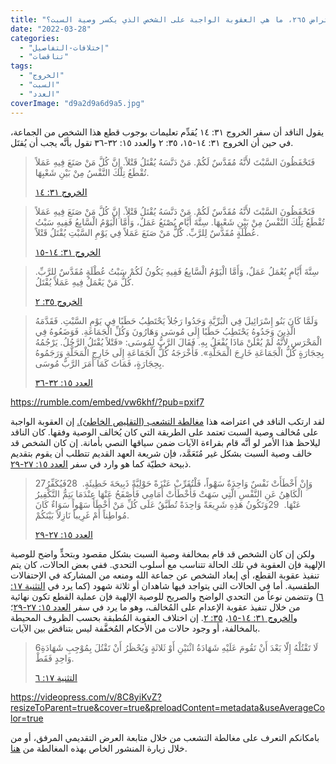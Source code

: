 ```yaml
---
title: "الإعتراض ٢٦٥، ما هي العقوبة الواجبة على الشخص الذي يكسر وصية السبت؟"
date: "2022-03-28"
categories: 
  - "إختلافات-التفاصيل"
  - "تناقضات"
tags: 
  - "الخروج"
  - "السبت"
  - "العدد"
coverImage: "d9a2d9a6d9a5.jpg"
---
```


يقول الناقد أن سفر الخروج ٣١: ١٤ يُقدِّم تعليمات بوجوب قطع هذا الشخص من الجماعة، في حين أن الخروج ٣١: ١٤-١٥، ٣٥: ٢ والعدد ١٥: ٣٢-٣٦ تقول بأنَّه يجب أن يُقتَل.

> فَتَحْفَظُونَ السَّبْتَ لأَنَّهُ مُقَدَّسٌ لَكُمْ. مَنْ دَنَّسَهُ يُقْتَلُ قَتْلاً. إِنَّ كُلَّ مَنْ صَنَعَ فِيهِ عَمَلاً تُقْطَعُ تِلْكَ النَّفْسُ مِنْ بَيْنِ شَعْبِهَا.
> 
> [الخروج ٣١: ١٤](https://my.bible.com/bible/101/EXO.31.14)

> فَتَحْفَظُونَ السَّبْتَ لأَنَّهُ مُقَدَّسٌ لَكُمْ. مَنْ دَنَّسَهُ يُقْتَلُ قَتْلاً. إِنَّ كُلَّ مَنْ صَنَعَ فِيهِ عَمَلاً تُقْطَعُ تِلْكَ النَّفْسُ مِنْ بَيْنِ شَعْبِهَا. سِتَّةَ أَيَّامٍ يُصْنَعُ عَمَلٌ، وَأَمَّا الْيَوْمُ الْسَّابِعُ فَفِيهِ سَبْتُ عُطْلَةٍ مُقَدَّسٌ لِلرَّبِّ. كُلُّ مَنْ صَنَعَ عَمَلاً فِي يَوْمِ السَّبْتِ يُقْتَلُ قَتْلاً.
> 
> [الخروج ٣١: ١٤-١٥](https://my.bible.com/bible/101/EXO.31.14-15)

> سِتَّةَ أَيَّامٍ يُعْمَلُ عَمَلٌ، وَأَمَّا الْيَوْمُ الْسَّابِعُ فَفِيهِ يَكُونُ لَكُمْ سَبْتُ عُطْلَةٍ مُقَدَّسٌ لِلرَّبِّ. كُلُّ مَنْ يَعْمَلُ فِيهِ عَمَلاً يُقْتَلُ.
> 
> [الخروج ٣٥: ٢](https://my.bible.com/bible/101/EXO.35.2)

> وَلَمَّا كَانَ بَنُو إِسْرَائِيلَ فِي الْبَرِّيَّةِ وَجَدُوا رَجُلاً يَحْتَطِبُ حَطَبًا فِي يَوْمِ السَّبْتِ. فَقَدَّمَهُ الَّذِينَ وَجَدُوهُ يَحْتَطِبُ حَطَبًا إِلَى مُوسَى وَهَارُونَ وَكُلِّ الْجَمَاعَةِ. فَوَضَعُوهُ فِي الْمَحْرَسِ لأَنَّهُ لَمْ يُعْلَنْ مَاذَا يُفْعَلُ بِهِ. فَقَالَ الرَّبُّ لِمُوسَى: «قَتْلاً يُقْتَلُ الرَّجُلُ. يَرْجُمُهُ بِحِجَارَةٍ كُلُّ الْجَمَاعَةِ خَارِجَ الْمَحَلَّةِ». فَأَخْرَجَهُ كُلُّ الْجَمَاعَةِ إِلَى خَارِجِ الْمَحَلَّةِ وَرَجَمُوهُ بِحِجَارَةٍ، فَمَاتَ كَمَا أَمَرَ الرَّبُّ مُوسَى.
> 
> [العدد ١٥: ٣٢-٣٦](https://my.bible.com/bible/101/NUM.15.32-36)

https://rumble.com/embed/vw6khf/?pub=pxif7

لقد ارتكب الناقد في اعتراضه هذا [مغالطة التشعب (التقليص الخاطئ).](https://reasonofhope.com/2019/07/25/bifurcation/) إن العقوبة الواجبة على مُخالف وصية السبت تعتمد على الطريقة التي كان يُخالف الوصية وفقها. كان الناقد ليلاحظ هذا الأمر لو أنَّه قام بقراءة الآيات ضمن سياقها النصي بأمانة. إن كان الشخص قد خالف وصية السبت بشكل غير مُتَعَمَّد، فإن شريعة العهد القديم تتطلب أن يقوم بتقديم ذبيحة خطيّة كما هو وارد في سفر [العدد ١٥: ٢٧-٢٩](https://my.bible.com/bible/101/NUM.15.27-29).

> 27وَإِنْ أَخْطَأَتْ نَفْسٌ وَاحِدَةٌ سَهْواً، فَلْتُقَرِّبْ عَنْزَةً حَوْلِيَّةً ذَبِيحَةَ خَطِيئَةٍ.  28فَيُكَفِّرُ الْكَاهِنُ عَنِ النَّفْسِ الَّتِي سَهَتْ فَأَخْطَأَتْ أَمَامِي فَأَصْفَحُ عَنْهَا عِنْدَمَا يَتِمُّ التَّكْفِيرُ عَنْهَا.  29وَتَكُونُ هَذِهِ شَرِيعَةً وَاحِدَةً تُطَبَّقُ عَلَى كُلِّ مَنْ أَخْطَأَ سَهْواً سَوَاءٌ كَانَ مُواطِناً أَمْ غَرِيباً نَازِلاً بَيْنَكُمْ.
> 
> [العدد ١٥: ٢٧-٢٩](https://my.bible.com/bible/101/NUM.15.27-29)

ولكن إن كان الشخص قد قام بمخالفة وصية السبت بشكل مقصود وبتحدٍّ واضح للوصية الإلهية فإن العقوبة في تلك الحالة تتناسب مع أسلوب التحدي. ففي بعض الحالات، كان يتم تنفيذ عقوبة القطع، أي إبعاد الشخص عن جماعة الله ومنعه من المشاركة في الإحتفالات الطقسية. أما في الحالات التي يتواجد فيها شاهدان أو ثلاثة شهود (كما يرد في [التثنية ١٧: ٦](https://my.bible.com/bible/101/DEU.17.6)) وتتضمن نوعاً من التحدي الواضح والصريح للوصية الإلهية فإن عملية القطع تكون نهائية من خلال تنفيذ عقوبة الإعدام على المُخالف، وهو ما يرد في سفر [العدد ١٥: ٢٧-٢٩](https://my.bible.com/bible/101/NUM.15.27-29)؛ و[الخروج ٣١: ١٤-١٥](https://my.bible.com/bible/101/EXO.31.14-15)، [٣٥: ٢](https://my.bible.com/bible/101/EXO.35.2). إن اختلاف العقوبة المُطبقة بحسب الظروف المحيطة بالمخالفة، أو وجود حالات من الأحكام المُخفَّفة ليس بتناقض بين الآيات.

> 6لَا تَقْتُلْهُ إِلّا بَعْدَ أَنْ تَقُومَ عَلَيْهِ شَهَادَةُ اثْنَيْنِ أَوْ ثَلاثَةٍ وَيُحْظَرُ أَنْ تَقْتُلَ بِمُوْجِبِ شَهَادَةِ وَاحِدٍ فَقَطْ.
> 
> [التثنية ١٧: ٦](https://my.bible.com/bible/101/DEU.17.6)

https://videopress.com/v/8C8yiKvZ?resizeToParent=true&cover=true&preloadContent=metadata&useAverageColor=true

بامكانكم التعرف على مغالطة التشعب من خلال متابعة العرض التقديمي المرفق، أو من خلال زيارة المنشور الخاص بهذه المغالطة من [هنا](https://reasonofhope.com/2019/07/25/bifurcation/).
